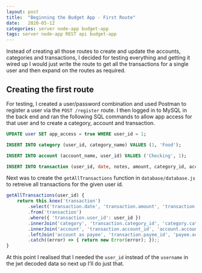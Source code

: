 ```yaml
---
layout: post
title:  "Beginning the Budget App - First Route"
date:   2020-05-12
categories: server node-app budget-app
tags: server node-app REST api budget-app
---
```


Instead of creating all those routes to create and update the accounts, categories and transactions, I decided for testing everything and getting it wired up I would just write the route to get all the transactions for a single user and then expand on the routes as required.

<!--more-->

## Creating the first route

For testing, I created a user/password combination and used Postman to register a user via the `POST /register` route. I then logged in to MySQL in the back end and ran the following SQL commands to allow app access for that user and to create a category, account and transaction.

```sql
UPDATE user SET app_access = true WHERE user_id = 1;

INSERT INTO category (user_id, category_name) VALUES (1, 'Food');

INSERT INTO account (account_name, user_id) VALUES ('Checking', 1);

INSERT INTO transaction (user_id, date, notes, amount, category_id, account_id) VALUES (1, '2020-04-24', 'Rent April', 500, 1, 1);
```

Next was to create the `getAllTransactions` function in `database/database.js` to retreive all transactions for the given user id.

```js
getAllTransactions(user_id) {
    return this.knex('transaction')
        .select('transaction.date', 'transaction.amount', 'transaction.notes', 'transaction.cleared', 'category.category_id', 'category.category_name', 'transaction.account_id', 'account.account_name', 'payee.account_name')
        .from('transaction')
        .where({ 'transaction.user_id': user_id })
        .innerJoin('category', 'transaction.category_id', 'category.category_id')
        .innerJoin('account', 'transaction.account_id', 'account.account_id')
        .leftJoin('account as payee', 'transaction.payee_id', 'payee.account_id')
        .catch((error) => { return new Error(error); });;
}
```

At this point I realised that I needed the `user_id` instead of the `username` in the jwt decoded data so next up I'll do just that.